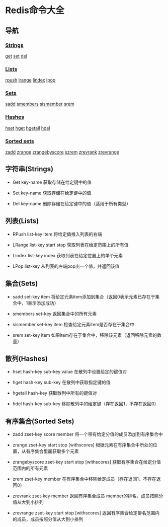 # Redis命令大全
## 导航

### [Strings](#Strings)
[get](#StringsGet) 
[set](#StringsSet) 
[del](#StringsDel)
### [Lists](#Lists)
[rpush](#ListsRPush) 
[lrange](#ListsLRange) 
[lindex](#ListsLIndex) 
[lpop](#ListsLPop)
### [Sets](#Sets)
[sadd](#Setssadd) 
[smembers](#Setssmembers) 
[sismember](#Setssismember) 
[srem ](#Setssrem)
### [Hashes](#Hashes)
[hset](#Hasheshset)
[hget](#Hasheshget)
[hgetall](#Hasheshgetall)
[hdel](#Hasheshdel)
### [Sorted sets](#SortedSets)
[zadd](#SortedSetszadd)
[zrange](#SortedSetszrange)
[zrangebyscore](#SortedSetszrangebyscore)
[szrem](#SortedSetszrem)
[zrevrank](#SortedSetszrevrank)
[zrevrange](#SortedSetszrevrange)

## <label id="Strings">字符串(Strings)</label>

* <label id="StringsGet">Get key-name</label>
获取存储在给定键中的值

* <label id="StringsSet">Set key-name</label>
获取存储在给定键中的值

* <label id="StringsDel">Del key-name</label>
删除存储在给定键中的值（适用于所有类型）

## <label id="Lists">列表(Lists)</label>

* <label id="ListsRPush">RPush list-key item</label>
将给定值推入列表的右端

* <label id="ListsLRange">LRange list-key start stop</label>
获取列表在给定范围上的所有值

* <label id="ListsLIndex">LIndex list-key index</label>
获取列表在给定位置上的单个元素

* <label id="ListsLPop">LPop list-key</label>
从列表的左端pop出一个值，并返回该值

## <label id="Sets">集合(Sets)</label>

* <label id="Setssadd">sadd set-key item</label>
将给定元素item添加到集合（返回0表示元素已存在于集合中，1表示添加成功）

* <label id="Setssmembers">smembers set-key</label>
返回集合中的所有元素

* <label id="Setssismember">sismember set-key item</label>
检查给定元素item是否存在于集合中

* <label id="Setssrem">srem set-key item</label>
如果item存在于集合中，移除该元素（返回移除元素的数量）

## <label id="Hashes">散列(Hashes)</label>

* <label id="Hasheshset">hset hash-key sub-key value</label>
在散列中设置给定的键值对

* <label id="Hasheshget">hget hash-key sub-key</label>
在散列中获取指定键的值
* <label id="Hasheshgetall">hgetall hash-key</label>
获取散列中所有的键值对
* <label id="Hasheshdel">hdel hash-key sub-key</label>
移除散列中的给定键（存在返回1，不存在返回0）

## <label id="SortedSets">有序集合(Sorted Sets)</label>

* <label id="SortedSetszadd">zadd zset-key score member</label>
将一个带有给定分值的成员添加到有序集合中

* <label id="SortedSetszrange">zrange zset-key start stop [withscores]</label>
根据元素在有序集合中所处的位置，从有序集合里面获取多个元素

* <label id="SortedSetszrangebyscore">zrangebyscore zset-key start stop [withscores]</label>
获取有序集合在给定分值范围内的所有元素

* <label id="SortedSetszrem">zrem zset-key member </label>
在有序集合中移除给定成员（存在返回1，不存在返回0）

* <label id="SortedSetszrevrank">zrevrank zset-key member </label>
返回有序集合成员 member的排名，成员按照分值从大到小排列

* <label id="SortedSetszrevrange">zrevrange zset-key start stop [withscores]</label>
返回有序集合给定排名范围内的成员，成员按照分值从大到小排列
